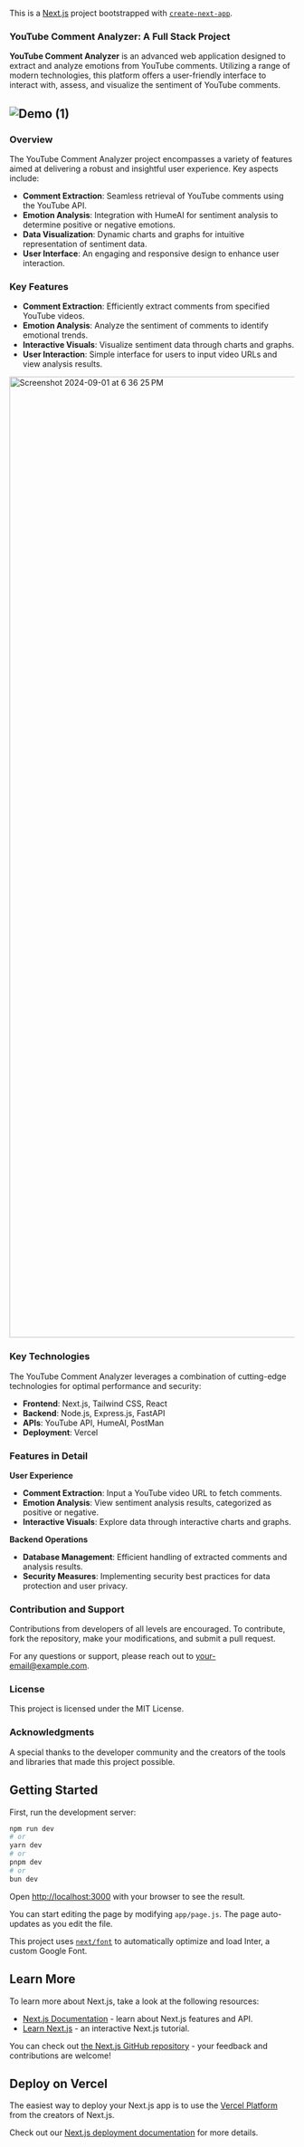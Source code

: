 This is a [Next.js](https://nextjs.org/) project bootstrapped with [`create-next-app`](https://github.com/vercel/next.js/tree/canary/packages/create-next-app).
### YouTube Comment Analyzer: A Full Stack Project

**YouTube Comment Analyzer** is an advanced web application designed to extract and analyze emotions from YouTube comments. Utilizing a range of modern technologies, this platform offers a user-friendly interface to interact with, assess, and visualize the sentiment of YouTube comments.

![Demo (1)](https://github.com/user-attachments/assets/a1cdc3d2-e1e4-4d78-b755-51e3e0c24144)
---

### **Overview**

The YouTube Comment Analyzer project encompasses a variety of features aimed at delivering a robust and insightful user experience. Key aspects include:

- **Comment Extraction**: Seamless retrieval of YouTube comments using the YouTube API.
- **Emotion Analysis**: Integration with HumeAI for sentiment analysis to determine positive or negative emotions.
- **Data Visualization**: Dynamic charts and graphs for intuitive representation of sentiment data.
- **User Interface**: An engaging and responsive design to enhance user interaction.

### **Key Features**

- **Comment Extraction**: Efficiently extract comments from specified YouTube videos.
- **Emotion Analysis**: Analyze the sentiment of comments to identify emotional trends.
- **Interactive Visuals**: Visualize sentiment data through charts and graphs.
- **User Interaction**: Simple interface for users to input video URLs and view analysis results.

<img width="1698" alt="Screenshot 2024-09-01 at 6 36 25 PM" src="https://github.com/user-attachments/assets/c6277fff-a65e-4065-a640-3adc5dc0ab1b">

### **Key Technologies**

The YouTube Comment Analyzer leverages a combination of cutting-edge technologies for optimal performance and security:

- **Frontend**: Next.js, Tailwind CSS, React
- **Backend**: Node.js, Express.js, FastAPI
- **APIs**: YouTube API, HumeAI, PostMan
- **Deployment**: Vercel

### **Features in Detail**

**User Experience**

- **Comment Extraction**: Input a YouTube video URL to fetch comments.
- **Emotion Analysis**: View sentiment analysis results, categorized as positive or negative.
- **Interactive Visuals**: Explore data through interactive charts and graphs.

**Backend Operations**

- **Database Management**: Efficient handling of extracted comments and analysis results.
- **Security Measures**: Implementing security best practices for data protection and user privacy.

### **Contribution and Support**

Contributions from developers of all levels are encouraged. To contribute, fork the repository, make your modifications, and submit a pull request.

For any questions or support, please reach out to [your-email@example.com](mailto:your-email@example.com).

### **License**

This project is licensed under the MIT License.

### **Acknowledgments**

A special thanks to the developer community and the creators of the tools and libraries that made this project possible.
## Getting Started

First, run the development server:

```bash
npm run dev
# or
yarn dev
# or
pnpm dev
# or
bun dev
```

Open [http://localhost:3000](http://localhost:3000) with your browser to see the result.

You can start editing the page by modifying `app/page.js`. The page auto-updates as you edit the file.

This project uses [`next/font`](https://nextjs.org/docs/basic-features/font-optimization) to automatically optimize and load Inter, a custom Google Font.

## Learn More

To learn more about Next.js, take a look at the following resources:

- [Next.js Documentation](https://nextjs.org/docs) - learn about Next.js features and API.
- [Learn Next.js](https://nextjs.org/learn) - an interactive Next.js tutorial.

You can check out [the Next.js GitHub repository](https://github.com/vercel/next.js/) - your feedback and contributions are welcome!

## Deploy on Vercel

The easiest way to deploy your Next.js app is to use the [Vercel Platform](https://vercel.com/new?utm_medium=default-template&filter=next.js&utm_source=create-next-app&utm_campaign=create-next-app-readme) from the creators of Next.js.

Check out our [Next.js deployment documentation](https://nextjs.org/docs/deployment) for more details.
